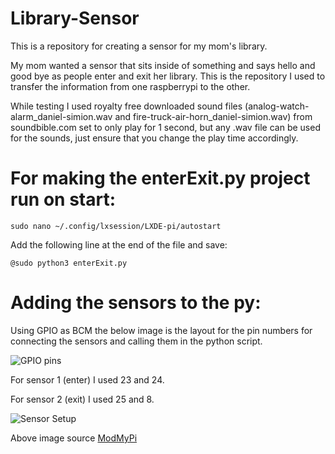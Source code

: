 # Library-Sensor
This is a repository for creating a sensor for my mom's library.

My mom wanted a sensor that sits inside of something and says hello and good bye as people enter and exit her library.  This is the repository I used to transfer the information from one raspberrypi to the other.  

While testing I used royalty free downloaded sound files (analog-watch-alarm_daniel-simion.wav and fire-truck-air-horn_daniel-simion.wav) from soundbible.com set to only play for 1 second, but any .wav file can be used for the sounds, just ensure that you change the play time accordingly.

# For making the enterExit.py project run on start:

    sudo nano ~/.config/lxsession/LXDE-pi/autostart
Add the following line at the end of the file and save:

    @sudo python3 enterExit.py
  
# Adding the sensors to the py:

Using GPIO as BCM the below image is the layout for the pin numbers for connecting the sensors and calling them in the python script.

![GPIO pins](https://www.raspberrypi.org/documentation/usage/gpio-plus-and-raspi2/images/gpio-numbers-pi2.png)

For sensor 1 (enter) I used 23 and 24.

For sensor 2 (exit) I used 25 and 8.

![Sensor Setup](https://www.modmypi.com/image/data/tutorials/hc-sr04/hc-sr04-tut-2.png)

Above image source [ModMyPi](https://www.modmypi.com/blog/hc-sr04-ultrasonic-range-sensor-on-the-raspberry-pi)
